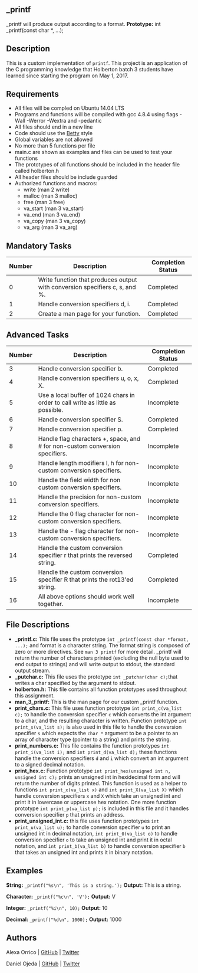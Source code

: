 ## _printf
_printf will produce output according to a format.
**Prototype:** int _printf(const char *, ...);
## Description
This is a custom implementation of ```printf```. This project is an application of the C programming knowledge that Holberton batch 3 students have learned since starting the program on May 1, 2017.
## Requirements
* All files will be compled on Ubuntu 14.04 LTS
* Programs and functions will be compiled with gcc 4.8.4 using flags -Wall -Werror -Wextra and -pedantic
* All files should end in a new line
* Code should use the [Betty](https://github.com/holbertonschool/Betty/wiki) style
* Global variables are not allowed
* No more than 5 functions per file
* main.c are shown as examples and files can be used to test your functions
* The prototypes of all functions should be included in the header file called holberton.h
* All header files should be include guarded
* Authorized functions and macros:
  * write (man 2 write)
  * malloc (man 3 malloc)
  * free (man 3 free)
  * va_start (man 3 va_start)
  * va_end (man 3 va_end)
  * va_copy (man 3 va_copy)
  * va_arg (man 3 va_arg)
## Mandatory Tasks
Number | Description | Completion Status
------ |  ---------- | ---------
0     |  Write function that produces output with conversion specifiers c, s, and %. | Completed
1     |  Handle conversion specifiers d, i. | Completed
2     |  Create a man page for your function. | Completed
## Advanced Tasks
Number | Description | Completion Status
------ |  ---------- | ---------
3     |  Handle conversion specifier b. | Completed
4     |  Handle conversion specifiers u, o, x, X. | Completed 
5     |  Use a local buffer of 1024 chars in order to call write as little as possible. | Incomplete
6     |  Handle conversion specifier S. | Completed 
7     |  Handle conversion specifier p. | Completed 
8     |  Handle flag characters +, space, and # for non-custom conversion specifiers. | Incomplete
9     |  Handle length modifiers l, h for non-custom conversion specifiers. | Incomplete
10    |  Handle the field width for non custom conversion specifiers. | Incomplete
11    |  Handle the precision for non-custom conversion specifiers. | Incomplete
12    |  Handle the 0 flag character for non-custom conversion specifiers. | Incomplete
13    |  Handle the - flag character for non-custom conversion specifiers. | Incomplete
14    |  Handle the custom conversion specifier r that prints the reversed string. | Completed
15    |  Handle the custom conversion specifier R that prints the rot13'ed string. | Completed
16    |  All above options should work well together. | Incomplete
## File Descriptions
* **_printf.c:** This file uses the prototype ```int _printf(const char *format, ...);``` and format is a character string. The format string is composed of zero or more directives. See ```man 3 printf``` for more detail. _printf will return the number of characters printed (excluding the null byte used to end output to strings) and will write output to stdout, the standard output stream.
* **_putchar.c:** This file uses the prototype ```int _putchar(char c);```that  writes a char specified by the argument to stdout.
* **holberton.h:** This file contains all function prototypes used throughout this assignment.
* **man_3_printf:** This is the man page for our custom _printf function.
* **print_chars.c:** This file uses function prototype ```int print_c(va_list c);``` to handle the conversion specifier ```c``` which converts the int argument to a char, and the resulting character is written. Function prototype ```int print_s(va_list s);``` is also used in this file to handle the conversion specifier ```s``` which expects the ```char *``` argument to be a pointer to an array of character type (pointer to a string) and prints the string.
* **print_numbers.c:** This file contains the function prototypes ```int print_i(va_list i);``` and ```int print_d(va_list d);``` these functions handle the conversion specifiers ```d``` and ```i``` which convert an int argument to a signed decimal notation.
* **print_hex.c:** Function prototype ```int print_hex(unsigned int n, unsigned int c);``` prints an unsigned int in hexidecimal form and will return the number of digits printed. This function is used as a helper to functions ```int print_x(va_list x)``` and ```int print_X(va_list X)``` which handle conversion specifiers ```x``` and ```X``` which take an unsigned int and print it in lowercase or uppercase hex notation. One more function prototype ```int print_p(va_list p);``` is included in this file and it handles conversion specifier ```p``` that prints an address.
* **print_unsigned_int.c:** this file uses function prototypes ```int print_u(va_list u);``` to handle conversion specifier ```u``` to print an unsigned int in decimal notation, ```int print_0(va_list o)``` to handle conversion specifier ```o``` to take an unsigned int and print it in octal notation, and ```int print_b(va_list b)``` to handle conversion specifier ```b``` that takes an unsigned int and prints it in binary notation.
## Examples
**String:** ```
	    _printf("%s\n", 'This is a string.');
	    ```
**Output:** This is a string.

**Character:** ```
	       _printf("%c\n", 'V');
	       ```
**Output:** V

**Integer:** ```
	     _printf("%i\n", 10);
	     ```
**Output:** 10

**Decimal:** ```
	     _printf("%d\n", 1000);
	     ```
**Output:**  1000
## Authors
Alexa Orrico | [GitHub](https://github.com/alexaorrico) | [Twitter](https://twitter.com/alexa_orrico)

Daniel Ojeda | [GitHub](https://github.com/Danielo814) | [Twitter](https://twitter.com/DanielC_Ojeda)
